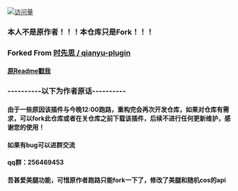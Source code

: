 [![访问量](https://count.getloli.com/get/@qianyu-plugin?theme=moebooru)](https://github.com/YuYue-Amatsuki/qianyu-plugin/)
### 本人不是原作者！！！本仓库只是Fork！！！
### Forked From [时先思 / qianyu-plugin](https://gitee.com/think-first-sxs/qianyu-plugin)
#### [原Readme戳我](readme_original.md)
### ----------以下为作者原话----------

#### 由于一些原因该插件与今晚12:00跑路，重构完会再次开发仓库，如果对仓库有需求，可以fork此仓库或者在关仓库之前下载该插件，后续不进行任何更新维护，感谢您的使用！ 
#### 如果有bug可以进群交流
#### qq群：256469453
#### 吾甚爱美腿功能，可惜原作者跑路只能fork一下了，修改了美腿和随机cos的api


